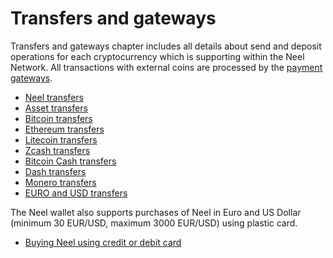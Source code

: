 # Transfers and gateways

Transfers and gateways chapter includes all details about send and deposit operations for each cryptocurrency which is supporting within the Neel Network. All transactions with external coins are processed by the [payment gateways](/neel-client/frequently-asked-questions-faq/transfers-and-gateways/payment-gateway.md).

* [Neel transfers](transfers-and-gateways/neel-transfers.md)
* [Asset transfers](transfers-and-gateways/asset-transfers.md)
* [Bitcoin transfers](transfers-and-gateways/bitcoin-transfers.md)
* [Ethereum transfers](transfers-and-gateways/ethereum-transfers.md)
* [Litecoin transfers](transfers-and-gateways/litecoin-transfers.md)
* [Zcash transfers](transfers-and-gateways/zcash-transfers.md)
* [Bitcoin Cash transfers](transfers-and-gateways/bitcoin-cash-transfers.md)
* [Dash transfers](transfers-and-gateways/dash-transfers.md)
* [Monero transfers](transfers-and-gateways/monero-transfers.md)
* [EURO and USD transfers](transfers-and-gateways/eur-usd-transfers.md)

The Neel wallet also supports purchases of Neel in Euro and US Dollar (minimum 30 EUR/USD, maximum 3000 EUR/USD) using plastic card.

* [Buying Neel using credit or debit card](transfers-and-gateways/buying-neel-using-card.md)
